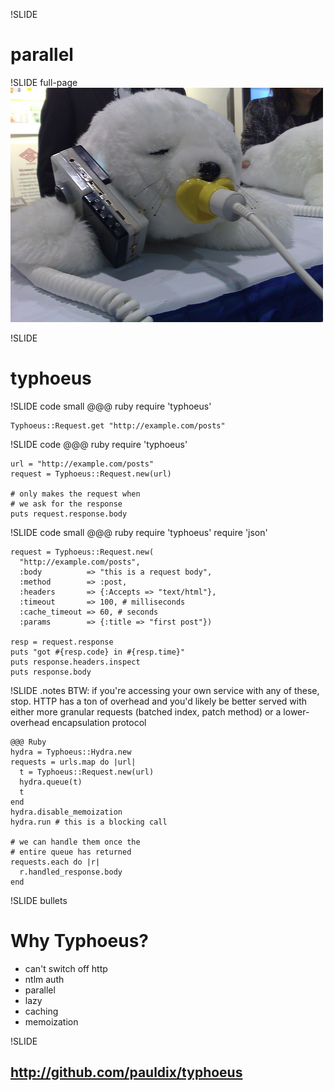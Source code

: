 !SLIDE
# parallel #

!SLIDE full-page
![multitasking](multitasking.jpg)

!SLIDE
# typhoeus #

!SLIDE code small
    @@@ ruby
    require 'typhoeus'

    Typhoeus::Request.get "http://example.com/posts"

!SLIDE code
    @@@ ruby
    require 'typhoeus'

    url = "http://example.com/posts"
    request = Typhoeus::Request.new(url)

    # only makes the request when
    # we ask for the response
    puts request.response.body

!SLIDE code small
    @@@ ruby
    require 'typhoeus'
    require 'json'

    request = Typhoeus::Request.new(
      "http://example.com/posts",
      :body          => "this is a request body",
      :method        => :post,
      :headers       => {:Accepts => "text/html"},
      :timeout       => 100, # milliseconds
      :cache_timeout => 60, # seconds
      :params        => {:title => "first post"})

    resp = request.response
    puts "got #{resp.code} in #{resp.time}"
    puts response.headers.inspect
    puts response.body

!SLIDE
.notes BTW: if you're accessing your own service with any of these, stop. HTTP has a ton of overhead and you'd likely be better served with either more granular requests (batched index, patch method) or a lower-overhead encapsulation protocol


    @@@ Ruby
    hydra = Typhoeus::Hydra.new
    requests = urls.map do |url|
      t = Typhoeus::Request.new(url)
      hydra.queue(t)
      t
    end
    hydra.disable_memoization
    hydra.run # this is a blocking call
    
    # we can handle them once the
    # entire queue has returned
    requests.each do |r|
      r.handled_response.body
    end

!SLIDE bullets

# Why Typhoeus? #

* can't switch off http
* ntlm auth
* parallel
* lazy
* caching
* memoization

!SLIDE
## http://github.com/pauldix/typhoeus ##